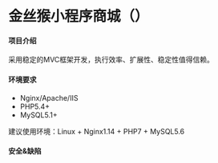 # 金丝猴小程序商城（）


#### 项目介绍
采用稳定的MVC框架开发，执行效率、扩展性、稳定性值得信赖。



#### 环境要求
- Nginx/Apache/IIS
- PHP5.4+
- MySQL5.1+

建议使用环境：Linux + Nginx1.14 + PHP7 + MySQL5.6


#### 安全&缺陷


